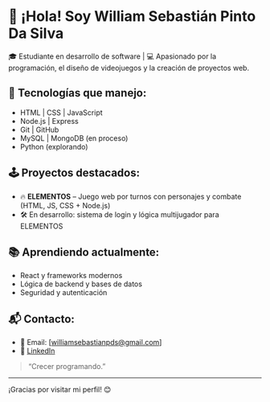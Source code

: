 # 👋 ¡Hola! Soy William Sebastián Pinto Da Silva

🎓 Estudiante en desarrollo de software | 💻 Apasionado por la programación, el diseño de videojuegos y la creación de proyectos web.

## 🚀 Tecnologías que manejo:
- HTML | CSS | JavaScript 
- Node.js | Express
- Git | GitHub
- MySQL | MongoDB (en proceso)
- Python (explorando)

## 🕹️ Proyectos destacados:
- 🔥 **ELEMENTOS** – Juego web por turnos con personajes y combate (HTML, JS, CSS + Node.js)
- 🛠️ En desarrollo: sistema de login y lógica multijugador para ELEMENTOS

## 📚 Aprendiendo actualmente:
- React y frameworks modernos
- Lógica de backend y bases de datos
- Seguridad y autenticación

## 📬 Contacto:
- 📧 Email: [williamsebastianpds@gmail.com]
- 💼 [LinkedIn](www.linkedin.com/in/wsebastianpds)

> “Crecer programando.”

---

¡Gracias por visitar mi perfil! 😊


